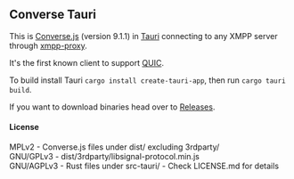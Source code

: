 Converse Tauri
--------------

This is [Converse.js](https://conversejs.org/) (version 9.1.1) in [Tauri](https://tauri.app) connecting to any XMPP
server through [xmpp-proxy](https://github.com/moparisthebest/xmpp-proxy).

It's the first known client to support [QUIC](https://xmpp.org/extensions/xep-0467.html).

To build install Tauri `cargo install create-tauri-app`, then run `cargo tauri build`.

If you want to download binaries head over to [Releases](https://github.com/conversejs/converse-tauri/releases).

####  License
MPLv2      - Converse.js files under dist/ excluding 3rdparty/  
GNU/GPLv3  - dist/3rdparty/libsignal-protocol.min.js  
GNU/AGPLv3 - Rust files under src-tauri/ - Check LICENSE.md for details  
